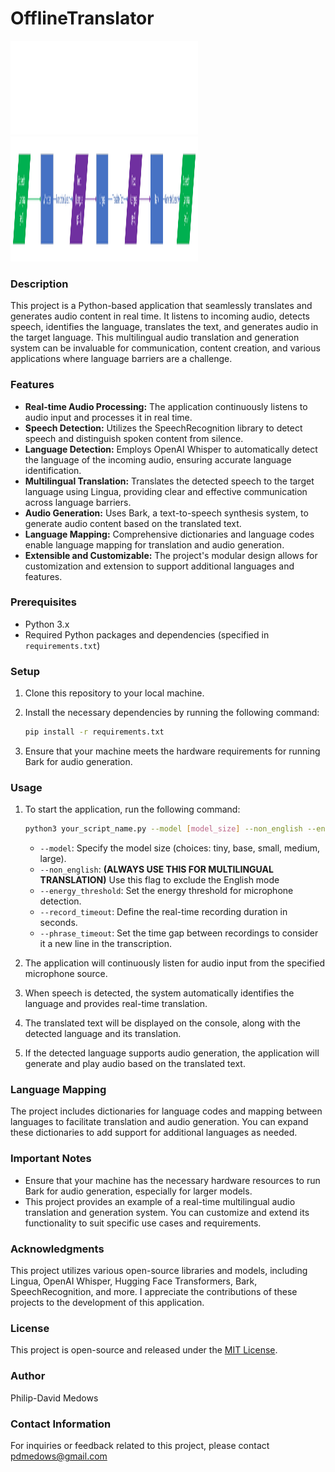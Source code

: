 # OfflineTranslator
 ![Overview of Translation Pipeline](Drawing1.pdf)
 <img src="Drawing1.pdf" alt="Overview of Translation Pipeline" width="300" height="200">




### Description
This project is a Python-based application that seamlessly translates and generates audio content in real time. It listens to incoming audio, detects speech, identifies the language, translates the text, and generates audio in the target language. This multilingual audio translation and generation system can be invaluable for communication, content creation, and various applications where language barriers are a challenge.

### Features
- **Real-time Audio Processing:** The application continuously listens to audio input and processes it in real time.
- **Speech Detection:** Utilizes the SpeechRecognition library to detect speech and distinguish spoken content from silence.
- **Language Detection:** Employs OpenAI Whisper to automatically detect the language of the incoming audio, ensuring accurate language identification.
- **Multilingual Translation:** Translates the detected speech to the target language using Lingua, providing clear and effective communication across language barriers.
- **Audio Generation:** Uses Bark, a text-to-speech synthesis system, to generate audio content based on the translated text.
- **Language Mapping:** Comprehensive dictionaries and language codes enable language mapping for translation and audio generation.
- **Extensible and Customizable:** The project's modular design allows for customization and extension to support additional languages and features.

### Prerequisites
- Python 3.x
- Required Python packages and dependencies (specified in `requirements.txt`)

### Setup
1. Clone this repository to your local machine.
2. Install the necessary dependencies by running the following command:

    ```bash
    pip install -r requirements.txt
    ```

3. Ensure that your machine meets the hardware requirements for running Bark for audio generation.

### Usage
1. To start the application, run the following command:

    ```bash
    python3 your_script_name.py --model [model_size] --non_english --energy_threshold [threshold] --record_timeout [timeout] --phrase_timeout [timeout]
    ```

   - `--model`: Specify the model size (choices: tiny, base, small, medium, large).
   - `--non_english`: **(ALWAYS USE THIS FOR MULTILINGUAL TRANSLATION)** Use this flag to exclude the English mode 
   - `--energy_threshold`: Set the energy threshold for microphone detection.
   - `--record_timeout`: Define the real-time recording duration in seconds.
   - `--phrase_timeout`: Set the time gap between recordings to consider it a new line in the transcription.

2. The application will continuously listen for audio input from the specified microphone source.
3. When speech is detected, the system automatically identifies the language and provides real-time translation.
4. The translated text will be displayed on the console, along with the detected language and its translation.
5. If the detected language supports audio generation, the application will generate and play audio based on the translated text.

### Language Mapping
The project includes dictionaries for language codes and mapping between languages to facilitate translation and audio generation. You can expand these dictionaries to add support for additional languages as needed.

### Important Notes
- Ensure that your machine has the necessary hardware resources to run Bark for audio generation, especially for larger models.
- This project provides an example of a real-time multilingual audio translation and generation system. You can customize and extend its functionality to suit specific use cases and requirements.

### Acknowledgments
This project utilizes various open-source libraries and models, including Lingua, OpenAI Whisper, Hugging Face Transformers, Bark, SpeechRecognition, and more. I appreciate the contributions of these projects to the development of this application.

### License
This project is open-source and released under the [MIT License](LICENSE).

### Author
Philip-David Medows

### Contact Information
For inquiries or feedback related to this project, please contact pdmedows@gmail.com
